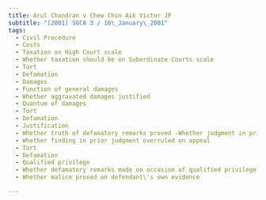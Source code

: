```yaml
---
title: Arul Chandran v Chew Chin Aik Victor JP 
subtitle: "[2001] SGCA 3 / 16\_January\_2001"
tags:
  - Civil Procedure
  - Costs
  - Taxation on High Court scale
  - Whether taxation should be on Subordinate Courts scale
  - Tort
  - Defamation
  - Damages
  - Function of general damages
  - Whether aggravated damages justified
  - Quantum of damages
  - Tort
  - Defamation
  - Justification
  - Whether truth of defamatory remarks proved -Whether judgment in prior case basis for justification
  - Whether finding in prior judgment overruled on appeal
  - Tort
  - Defamation
  - Qualified privilege
  - Whether defamatory remarks made on occasion of qualified privilege
  - Whether malice proved on defendant\'s own evidence

---
```



